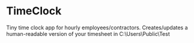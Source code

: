 # TimeClock
Tiny time clock app for hourly employees/contractors.  Creates/updates a human-readable version of your timesheet in C:\Users\Public\Test
